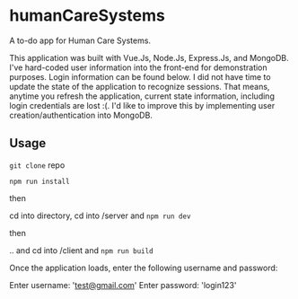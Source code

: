 # humanCareSystems
A to-do app for Human Care Systems.

This application was built with Vue.Js, Node.Js, Express.Js, and MongoDB. I've hard-coded user information into the front-end for demonstration purposes. Login information can be found below. I did not have time to update the state of the application to recognize sessions. That means, anytime you refresh the application, current state information, including login credentials are lost :(. I'd like to improve this by implementing user creation/authentication into MongoDB.

## Usage
`git clone` repo

`npm run install`

then

cd into directory, cd into /server and
`npm run dev`

then

.. and cd into /client and
`npm run build`

Once the application loads, enter the following username and password:

Enter username: 'test@gmail.com'
Enter password: 'login123'
